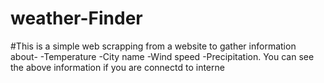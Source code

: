 # weather-Finder
#This is a simple web scrapping from a website to gather information about-
-Temperature
-City name
-Wind speed
-Precipitation.
You can see the above information if you are connectd to interne
